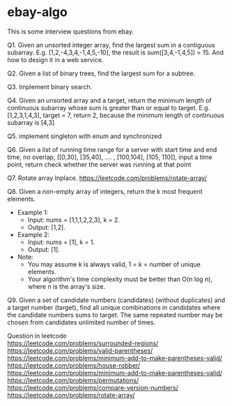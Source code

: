 # ebay-algo
This is some interview questions from ebay.


Q1. Given an unsorted integer array,  find the largest sum in a contiguous subarray.
E.g. [1,2,-4,3,4,-1,4,5,-10], the result is sum([3,4,-1,4,5]) = 15. And how to design it in a web service.

Q2. Given a list of binary trees, find the largest sum for a subtree.

Q3. Implement binary search.

Q4. Given an unsorted array and a target, return the minimum length of continuous subarray whose sum is greater than or equal to target.
E.g. [1,2,3,1,4,3], target = 7, return 2, because the minimum length of continuous subarray is [4,3]

Q5. implement singleton with enum and synchronized

Q6. Given a list of running time range for a server with start time and end time, no overlap, [[0,30], [35,40], .... , [100,104], [105, 110]], input a time point, return check whether the server was running at that point

Q7. Rotate array Inplace. https://leetcode.com/problems/rotate-array/

Q8. Given a non-empty array of integers, return the k most frequent elements.  
- Example 1:
  - Input: nums = [1,1,1,2,2,3], k = 2.   
  - Output: [1,2].  
- Example 2:   
  - Input: nums = [1], k = 1.   
  - Output: [1].  
- Note:   
  - You may assume k is always valid, 1 = k = number of unique elements.
  - Your algorithm's time complexity must be better than O(n log n), where n is the array's size.

Q9. Given a set of candidate numbers (candidates) (without duplicates) and a target number (target), find all unique combinations in candidates where the candidate numbers sums to target.
The same repeated number may be chosen from candidates unlimited number of times.

Question in leetcode  
https://leetcode.com/problems/surrounded-regions/ 
https://leetcode.com/problems/valid-parentheses/  
https://leetcode.com/problems/minimum-add-to-make-parentheses-valid/  
https://leetcode.com/problems/house-robber/ 
https://leetcode.com/problems/minimum-add-to-make-parentheses-valid/  
https://leetcode.com/problems/permutations/ 
https://leetcode.com/problems/compare-version-numbers/  
https://leetcode.com/problems/rotate-array/ 
